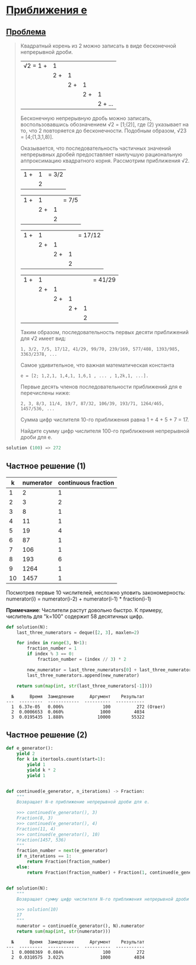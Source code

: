 # [Приближения e](TODO)
## [Проблема](https://euler.jakumo.org/problems/view/65.html)

>Квадратный корень из 2 можно записать в виде бесконечной непрерывной дроби.
> 
> <table border="0" cellspacing="0" cellpadding="0"><tbody>
> <tr>
> <td>√2 = 1 +</td>
> <td colspan="4"><div>1</div></td>
> </tr>
> <tr>
> <td>&nbsp;</td>
> <td>2 +</td>
> <td colspan="3"><div>1</div></td>
> </tr>
> <tr>
> <td>&nbsp;</td>
> <td>&nbsp;</td>
> <td>2 +</td>
> <td colspan="2"><div>1</div></td>
> </tr>
> <tr>
> <td>&nbsp;</td>
> <td>&nbsp;</td>
> <td>&nbsp;</td>
> <td>2 +</td>
> <td><div>1</div></td>
> </tr>
> <tr>
> <td>&nbsp;</td>
> <td>&nbsp;</td>
> <td>&nbsp;</td>
> <td>&nbsp;</td>
> <td>2 + ...</td>
> </tr>
> </tbody></table>
> 
> 
> Бесконечную непрерывную дробь можно записать, воспользовавшись обозначением √2 = [1;(2)], где (2) указывает на то, что 2 повторяется до бесконечности.
> Подобным образом, √23 = [4;(1,3,1,8)].
> 
> Оказывается, что последовательность частичных значений непрерывных дробей предоставляет наилучшую рациональную аппроксимацию квадратного корня.
> Рассмотрим приближения √2.
> 
>   <table border="0" cellspacing="0" cellpadding="0"><tbody>
> <tr>
> <td>1 +</td>
> <td><div>1</div></td>
> <td>= 3/2</td>
> </tr>
> <tr>
> <td>&nbsp;</td>
> <td><div>2</div></td>
> <td>&nbsp;</td>
> </tr>
> </tbody></table>
> 
> <table border="0" cellspacing="0" cellpadding="0"><tbody>
> <tr>
> <td>1 +</td>
> <td colspan="2"><div>1</div></td>
> <td>= 7/5</td>
> </tr>
> <tr>
> <td>&nbsp;</td>
> <td>2 +</td>
> <td><div>1</div></td>
> </tr>
> <tr>
> <td>&nbsp;</td>
> <td>&nbsp;</td>
> <td><div>2</div></td>
> <td>&nbsp;</td>
> </tr>
> </tbody></table>
> 
> <table border="0" cellspacing="0" cellpadding="0"><tbody>
> <tr>
> <td>1 +</td>
> <td colspan="3"><div>1</div></td>
> <td>= 17/12</td>
> </tr>
> <tr>
> <td>&nbsp;</td>
> <td>2 +</td>
> <td colspan="2"><div>1</div></td>
> <td>&nbsp;</td>
> </tr>
> <tr>
> <td>&nbsp;</td>
> <td>&nbsp;</td>
> <td>2 +</td>
> <td><div>1</div></td>
> <td>&nbsp;</td>
> </tr>
> <tr>
> <td>&nbsp;</td>
> <td>&nbsp;</td>
> <td>&nbsp;</td>
> <td><div>2</div></td>
> <td>&nbsp;</td>
> </tr>
> </tbody></table>
> 
> <table border="0" cellspacing="0" cellpadding="0"><tbody>
> <tr>
> <td>1 +</td>
> <td colspan="4"><div>1</div></td>
> <td>= 41/29</td>
> </tr>
> <tr>
> <td>&nbsp;</td>
> <td>2 +</td>
> <td colspan="3"><div>1</div></td>
> </tr>
> <tr>
> <td>&nbsp;</td>
> <td>&nbsp;</td>
> <td>2 +</td>
> <td colspan="2"><div>1</div></td>
> <td>&nbsp;</td>
> </tr>
> <tr>
> <td>&nbsp;</td>
> <td>&nbsp;</td>
> <td>&nbsp;</td>
> <td>2 +</td>
> <td><div>1</div></td>
> <td>&nbsp;</td>
> </tr>
> <tr>
> <td>&nbsp;</td>
> <td>&nbsp;</td>
> <td>&nbsp;</td>
> <td>&nbsp;</td>
> <td><div>2</div></td>
> <td>&nbsp;</td>
> </tr>
> </tbody></table>
> 
> 
> Таким образом, последовательность первых десяти приближений для √2 имеет вид:
> 
>     1, 3/2, 7/5, 17/12, 41/29, 99/70, 239/169, 577/408, 1393/985, 3363/2378, ...
> 
> Самое удивительное, что важная математическая константа
> 
>     e = [2; 1,2,1, 1,4,1, 1,6,1 , ... , 1,2k,1, ...].
> 
> Первые десять членов последовательности приближений для e перечислены ниже:
> 
>     2, 3, 8/3, 11/4, 19/7, 87/32, 106/39, 193/71, 1264/465, 1457/536, ...
> 
> Сумма цифр числителя 10-го приближения равна 1 + 4 + 5 + 7 = 17.
> 
> Найдите сумму цифр числителя 100-го приближения непрерывной дроби для e.

``` python
solution (100) => 272 
```

## Частное решение (1)

|   k   | numerator | continuous fraction |
|----   |   ----     | ---------          |
|   1   |      2    |          1          |
|   2   |      3    |          2          |
|   3   |      8    |          1          |
|   4   |     11    |          1          |
|   5   |     19    |          4          |
|   6   |     87    |          1          |
|   7   |    106    |          1          |
|   8   |    193    |          6          |
|   9   |   1264    |          1          |
|  10   |   1457    |          1          |

Посмотрев первые 10 числителей, несложно уловить закономерность:
numerator(i) = numerator(i-2) + numerator(i-1) * fraction(i-1)

**Примечание**: Числители растут довольно быстро.
К примеру, числитель для "k=100" содержит 58 десятичных цифр.

```python
def solution(N):
    last_three_numerators = deque([2, 3], maxlen=2)

    for index in range(3, N+1):
        fraction_number = 1
        if index % 3 == 0:
            fraction_number = (index // 3) * 2

        new_numerator = last_three_numerators[0] + last_three_numerators[1] * fraction_number
        last_three_numerators.append(new_numerator)

    return sum(map(int, str(last_three_numerators[-1])))
```
```text
  №      Время  Замедление      Аргумент    Результат
---  ---------  ------------  ----------  -----------
  1  6.37e-05   0.006%               100          272 (Ответ)
  2  0.0006653  0.060%              1000         4034
  3  0.0195435  1.888%             10000        55322
```

## Частное решение (2)

```python
def e_generator():
    yield 2
    for k in itertools.count(start=1):
        yield 1
        yield k * 2
        yield 1


def continued(e_generator, n_iterations) -> Fraction:
    """
    Возвращает N-е приближение непрерывной дроби для e.

    >>> continued(e_generator(), 3)
    Fraction(8, 3)
    >>> continued(e_generator(), 4)
    Fraction(11, 4)
    >>> continued(e_generator(), 10)
    Fraction(1457, 536)
    """
    fraction_number = next(e_generator)
    if n_iterations == 1:
        return Fraction(fraction_number)
    else:
        return Fraction(fraction_number) + Fraction(1, continued(e_generator, n_iterations - 1))


def solution(N):
    """
    Возвращает сумму цифр числителя N-го приближения непрерывной дроби для e.

    >>> solution(10)
    17
    """
    numerator = continued(e_generator(), N).numerator
    return sum(map(int, str(numerator)))
```
```text
  №      Время  Замедление      Аргумент    Результат
---  ---------  ------------  ----------  -----------
  1  0.0008369  0.084%               100          272
  2  0.0310575  3.022%              1000         4034
```